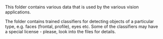 This folder contains various data that is used by the various vision applications.

The folder contains trained classifiers for detecting objects of a particular type, e.g. faces (frontal, profile), eyes etc. Some of the classifiers may have a special license - please, look into the files for details.
